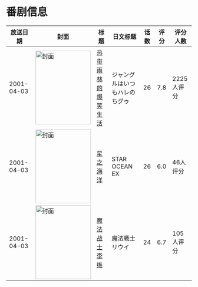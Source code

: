 # 番剧信息

|放送日期|封面|标题|日文标题|话数|评分|评分人数|
|---|---|---|---|---|---|---|
|2001-04-03|<img src="https://lain.bgm.tv/pic/cover/c/98/0a/3291_6I7k6.jpg" alt="封面" style="width:150px;height:200px;object-fit:cover;">|[热带雨林的爆笑生活](https://bangumi.tv/subject/3291)|ジャングルはいつもハレのちグゥ|26|7.8|2225人评分|
|2001-04-03|<img src="https://lain.bgm.tv/pic/cover/c/c5/f7/8378_jq1OX.jpg" alt="封面" style="width:150px;height:200px;object-fit:cover;">|[星之海洋](https://bangumi.tv/subject/8378)|STAR OCEAN EX|26|6.0|46人评分|
|2001-04-03|<img src="https://lain.bgm.tv/pic/cover/c/c4/a3/14041_BLxl7.jpg" alt="封面" style="width:150px;height:200px;object-fit:cover;">|[魔法战士李维](https://bangumi.tv/subject/14041)|魔法戦士リウイ|24|6.7|105人评分|
